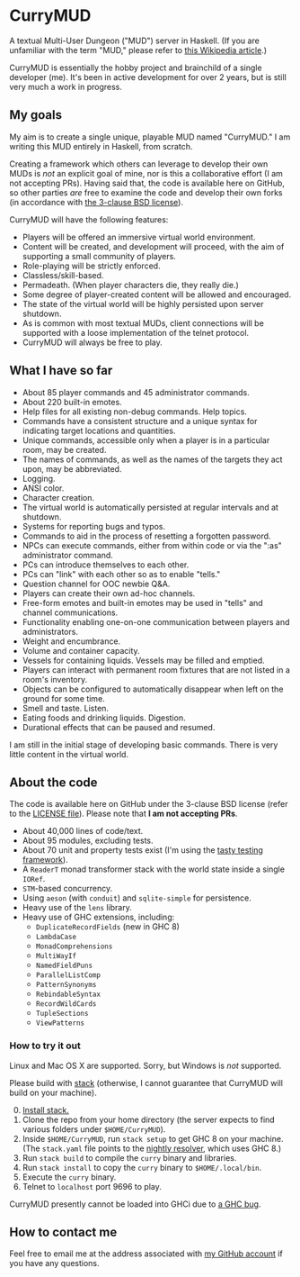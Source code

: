 # CurryMUD

A textual Multi-User Dungeon ("MUD") server in Haskell. (If you are unfamiliar with the term "MUD," please refer to [this Wikipedia article](http://en.wikipedia.org/wiki/MUD).)

CurryMUD is essentially the hobby project and brainchild of a single developer (me). It's been in active development for over 2 years, but is still very much a work in progress.

## My goals

My aim is to create a single unique, playable MUD named "CurryMUD." I am writing this MUD entirely in Haskell, from scratch.

Creating a framework which others can leverage to develop their own MUDs is _not_ an explicit goal of mine, nor is this a collaborative effort (I am not accepting PRs). Having said that, the code is available here on GitHub, so other parties _are_ free to examine the code and develop their own forks (in accordance with [the 3-clause BSD license](https://github.com/jasonstolaruk/CurryMUD/blob/master/LICENSE)).

CurryMUD will have the following features:

* Players will be offered an immersive virtual world environment.
* Content will be created, and development will proceed, with the aim of supporting a small community of players.
* Role-playing will be strictly enforced.
* Classless/skill-based.
* Permadeath. (When player characters die, they really die.)
* Some degree of player-created content will be allowed and encouraged.
* The state of the virtual world will be highly persisted upon server shutdown.
* As is common with most textual MUDs, client connections will be supported with a loose implementation of the telnet protocol.
* CurryMUD will always be free to play.

## What I have so far

* About 85 player commands and 45 administrator commands.
* About 220 built-in emotes.
* Help files for all existing non-debug commands. Help topics.
* Commands have a consistent structure and a unique syntax for indicating target locations and quantities.
* Unique commands, accessible only when a player is in a particular room, may be created.
* The names of commands, as well as the names of the targets they act upon, may be abbreviated.
* Logging.
* ANSI color.
* Character creation.
* The virtual world is automatically persisted at regular intervals and at shutdown.
* Systems for reporting bugs and typos.
* Commands to aid in the process of resetting a forgotten password.
* NPCs can execute commands, either from within code or via the ":as" administrator command.
* PCs can introduce themselves to each other.
* PCs can "link" with each other so as to enable "tells."
* Question channel for OOC newbie Q&A.
* Players can create their own ad-hoc channels.
* Free-form emotes and built-in emotes may be used in "tells" and channel communications.
* Functionality enabling one-on-one communication between players and administrators.
* Weight and encumbrance.
* Volume and container capacity.
* Vessels for containing liquids. Vessels may be filled and emptied.
* Players can interact with permanent room fixtures that are not listed in a room's inventory.
* Objects can be configured to automatically disappear when left on the ground for some time.
* Smell and taste. Listen.
* Eating foods and drinking liquids. Digestion.
* Durational effects that can be paused and resumed.

I am still in the initial stage of developing basic commands. There is very little content in the virtual world.

## About the code

The code is available here on GitHub under the 3-clause BSD license (refer to the [LICENSE file](https://github.com/jasonstolaruk/CurryMUD/blob/master/LICENSE)). Please note that **I am not accepting PRs**.

* About 40,000 lines of code/text.
* About 95 modules, excluding tests.
* About 70 unit and property tests exist (I'm using the [tasty testing framework](https://hackage.haskell.org/package/tasty)).
* A `ReaderT` monad transformer stack with the world state inside a single `IORef`.
* `STM`-based concurrency.
* Using `aeson` (with `conduit`) and `sqlite-simple` for persistence.
* Heavy use of the `lens` library.
* Heavy use of GHC extensions, including:
  * `DuplicateRecordFields` (new in GHC 8)
  * `LambdaCase`
  * `MonadComprehensions`
  * `MultiWayIf`
  * `NamedFieldPuns`
  * `ParallelListComp`
  * `PatternSynonyms`
  * `RebindableSyntax`
  * `RecordWildCards`
  * `TupleSections`
  * `ViewPatterns`

### How to try it out

Linux and Mac OS X are supported. Sorry, but Windows is _not_ supported.

Please build with [stack](http://docs.haskellstack.org/en/stable/README.html) (otherwise, I cannot guarantee that CurryMUD will build on your machine).

0. [Install stack.](http://docs.haskellstack.org/en/stable/install_and_upgrade/)
0. Clone the repo from your home directory (the server expects to find various folders under `$HOME/CurryMUD`).
0. Inside `$HOME/CurryMUD`, run `stack setup` to get GHC 8 on your machine. (The `stack.yaml` file points to the [nightly resolver](https://www.stackage.org/snapshots), which uses GHC 8.)
0. Run `stack build` to compile the `curry` binary and libraries.
0. Run `stack install` to copy the `curry` binary to `$HOME/.local/bin`.
0. Execute the `curry` binary.
0. Telnet to `localhost` port 9696 to play.

CurryMUD presently cannot be loaded into GHCi due to [a GHC bug](https://ghc.haskell.org/trac/ghc/ticket/12007).

## How to contact me

Feel free to email me at the address associated with [my GitHub account](https://github.com/jasonstolaruk) if you have any questions.
